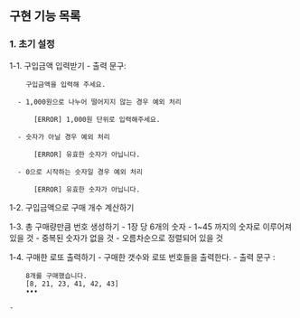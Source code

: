 ## 구현 기능 목록

### 1. 초기 설정

  1-1. 구입금액 입력받기
    - 출력 문구: 
    
        구입금액을 입력해 주세요.

      - 1,000원으로 나누어 떨어지지 않는 경우 예외 처리

          [ERROR] 1,000원 단위로 입력해주세요.

      - 숫자가 아닐 경우 예외 처리

          [ERROR] 유효한 숫자가 아닙니다.
    
      - 0으로 시작하는 숫자일 경우 예외 처리

          [ERROR] 유효한 숫자가 아닙니다.

  1-2. 구입금액으로 구매 개수 계산하기

  1-3. 총 구매량만큼 번호 생성하기
    - 1장 당 6개의 숫자
    - 1~45 까지의 숫자로 이루어져 있을 것
    - 중복된 숫자가 없을 것
    - 오름차순으로 정렬되어 있을 것

  1-4. 구매한 로또 출력하기
    - 구매한 갯수와 로또 번호들을 출력한다.
    - 출력 문구 : 

        8개를 구매했습니다.
        [8, 21, 23, 41, 42, 43]
        •••

    - 


    
